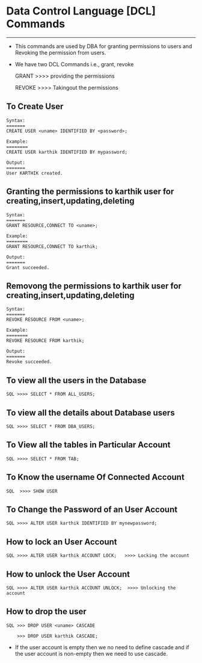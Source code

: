 # Data Control Language [DCL] Commands
------------


* This commands are used by DBA for granting permissions to users and Revoking the permission from users.

* We have two DCL Commands i.e., grant, revoke

    GRANT >>>> providing the permissions
 
    REVOKE >>>> Takingout the permissions



## To Create User 
```
Syntax:
=======
CREATE USER <uname> IDENTIFIED BY <password>;

Example:
========
CREATE USER karthik IDENTIFIED BY mypassword;

Output:
=======
User KARTHIK created.
```

## Granting the permissions to karthik user for creating,insert,updating,deleting
```
Syntax:
=======
GRANT RESOURCE,CONNECT TO <uname>;

Example:
========
GRANT RESOURCE,CONNECT TO karthik;

Output:
=======
Grant succeeded.
```


## Removong the permissions to karthik user for creating,insert,updating,deleting

```
Syntax:
=======
REVOKE RESOURCE FROM <uname>;

Example:
========
REVOKE RESOURCE FROM karthik;

Output:
=======
Revoke succeeded.
```


## To view all the users in the Database

```
SQL >>>> SELECT * FROM ALL_USERS;
```
## To view all the details about Database users

```
SQL >>>> SELECT * FROM DBA_USERS;
```

## To View all the tables in Particular Account

```
SQL >>>> SELECT * FROM TAB;
```

## To Know the username Of Connected Account

```
SQL  >>>> SHOW USER
```
## To Change the Password of an User Account

```
SQL >>>> ALTER USER karthik IDENTIFIED BY mynewpassword;
```
## How to lock an User Account

```
SQL >>>> ALTER USER karthik ACCOUNT LOCK;   >>>> Locking the account
```

## How to unlock the User Account

```
SQL >>>> ALTER USER karthik ACCOUNT UNLOCK;  >>>> Unlocking the account
```

## How to drop the user

```
SQL >>> DROP USER <uname> CASCADE

    >>> DROP USER karthik CASCADE;
```

*  If the user account is empty then we no need to define cascade and if the user account is non-empty then we need to use 
  cascade.


